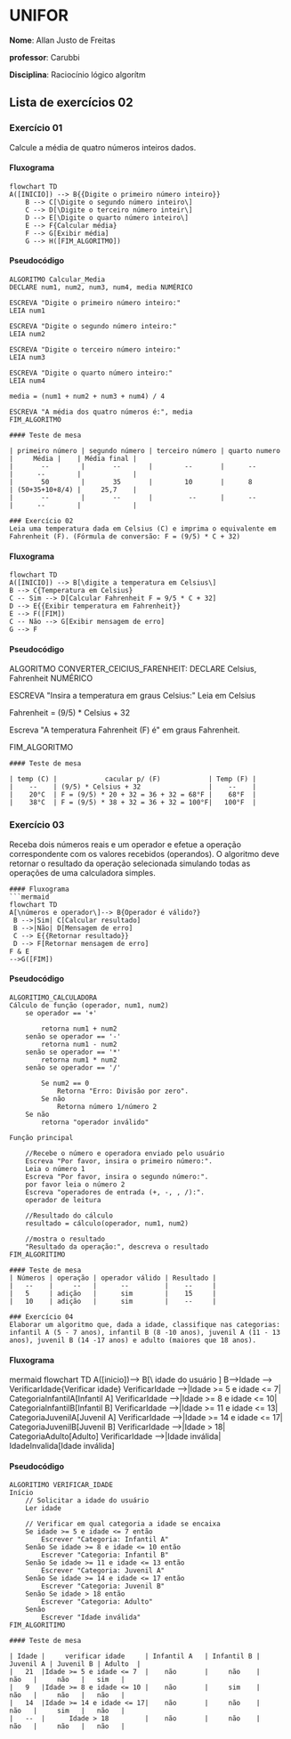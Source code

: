 # UNIFOR
**Nome**: Allan Justo de Freitas 

**professor**: Carubbi

**Disciplina**: Raciocínio lógico algorítm

## Lista de exercícios 02

### Exercício 01 
Calcule a média de quatro números inteiros dados.

#### Fluxograma 
```mermaid
flowchart TD
A([INICIO]) --> B{{Digite o primeiro número inteiro}}
    B --> C[\Digite o segundo número inteiro\]
    C --> D[\Digite o terceiro número inteir\]
    D --> E[\Digite o quarto número inteiro\]
    E --> F{Calcular média}
    F --> G[Exibir média]
    G --> H([FIM_ALGORITMO])
```

#### Pseudocódigo
```
ALGORITMO Calcular_Media
DECLARE num1, num2, num3, num4, media NUMÉRICO

ESCREVA "Digite o primeiro número inteiro:"
LEIA num1

ESCREVA "Digite o segundo número inteiro:"
LEIA num2

ESCREVA "Digite o terceiro número inteiro:"
LEIA num3

ESCREVA "Digite o quarto número inteiro:"
LEIA num4

media = (num1 + num2 + num3 + num4) / 4

ESCREVA "A média dos quatro números é:", media
FIM_ALGORITMO
```
```
#### Teste de mesa

| primeiro número | segundo número | terceiro número | quarto numero  |     Média |    | Média final |
|       --        |       --       |        --       |      --        |      --        |             |
|       50        |       35       |        10       |      8         | (50+35+10+8/4) |     25,7    |
|       --        |       --       |         --      |      --        |      --        |             |

### Exercício 02 
Leia uma temperatura dada em Celsius (C) e imprima o equivalente em Fahrenheit (F). (Fórmula de conversão: F = (9/5) * C + 32)
```
#### Fluxograma
```mermaid
flowchart TD
A([INICIO]) --> B[\digite a temperatura em Celsius\]
B --> C{Temperatura em Celsius}
C -- Sim --> D[Calcular Fahrenheit F = 9/5 * C + 32]
D --> E{{Exibir temperatura em Fahrenheit}}
E --> F([FIM])
C -- Não --> G[Exibir mensagem de erro] 
G --> F
```

#### Pseudocódigo 
ALGORITMO CONVERTER_CElCIUS_FARENHEIT:
DECLARE Celsius, Fahrenheit NUMÉRICO


ESCREVA "Insira a temperatura em graus Celsius:"
Leia em Celsius

Fahrenheit = (9/5) * Celsius + 32

Escreva "A temperatura Fahrenheit (F) é" em graus Fahrenheit.

FIM_ALGORITMO
```
#### Teste de mesa 

| temp (C) |            cacular p/ (F)            | Temp (F) |
|    --    | (9/5) * Celsius + 32                 |    --    |   
|    20°C  | F = (9/5) * 20 + 32 = 36 + 32 = 68°F |    68°F  |
|    38°C  | F = (9/5) * 38 + 32 = 36 + 32 = 100°F|   100°F  |

```
### Exercício 03 
Receba dois números reais e um operador e efetue a operação correspondente com os valores recebidos (operandos). 
O algoritmo deve retornar o resultado da operação selecionada simulando todas as operações de uma calculadora simples.
```
#### Fluxograma
```mermaid
flowchart TD
A[\números e operador\]--> B{Operador é válido?}
 B -->|Sim| C[Calcular resultado]
 B -->|Não| D[Mensagem de erro]
 C --> E{{Retornar resultado}}
 D --> F[Retornar mensagem de erro]
F & E
-->G([FIM])
```

#### Pseudocódigo 
```
ALGORITIMO_CALCULADORA
Cálculo de função (operador, num1, num2)
    se operador == '+'
       
        retorna num1 + num2
    senão se operador == '-'
        retorna num1 - num2
    senão se operador == '*'
        retorna num1 * num2
    senão se operador == '/'
       
        Se num2 == 0
            Retorna "Erro: Divisão por zero".
        Se não
            Retorna número 1/número 2
    Se não
        retorna "operador inválido"

Função principal

    //Recebe o número e operadora enviado pelo usuário
    Escreva "Por favor, insira o primeiro número:".
    Leia o número 1
    Escreva "Por favor, insira o segundo número:".
    por favor leia o número 2
    Escreva "operadores de entrada (+, -, , /):".
    operador de leitura
    
    //Resultado do cálculo
    resultado = cálculo(operador, num1, num2)
    
    //mostra o resultado
    "Resultado da operação:", descreva o resultado
FIM_ALGORITIMO
```
```
#### Teste de mesa 
| Números | operação | operador válido | Resultado |  
|   --    |     --   |      --         |    --     |   
|   5     | adição   |      sim        |    15     |
|   10    | adição   |      sim        |    --     |

### Exercício 04 
Elaborar um algoritmo que, dada a idade, classifique nas categorias: infantil A (5 - 7 anos), infantil B (8 -10 anos), juvenil A (11 - 13 anos), juvenil B (14 -17 anos) e adulto (maiores que 18 anos).
```
#### Fluxograma 
mermaid
flowchart TD
A([inicio])--> B[\ idade do usuário \]
 B-->Idade --> VerificarIdade{Verificar idade}
    VerificarIdade -->|Idade >= 5 e idade <= 7| 
    CategoriaInfantilA[Infantil A]
    VerificarIdade -->|Idade >= 8 e idade <= 10| 
    CategoriaInfantilB[Infantil B]
    VerificarIdade -->|Idade >= 11 e idade <= 13| 
    CategoriaJuvenilA[Juvenil A]
    VerificarIdade -->|Idade >= 14 e idade <= 17| 
    CategoriaJuvenilB[Juvenil B]
    VerificarIdade -->|Idade > 18| 
    CategoriaAdulto[Adulto]
    VerificarIdade -->|Idade inválida| IdadeInvalida[Idade inválida]


#### Pseudocódigo 
```
ALGORITIMO VERIFICAR_IDADE
Início
    // Solicitar a idade do usuário
    Ler idade
    
    // Verificar em qual categoria a idade se encaixa
    Se idade >= 5 e idade <= 7 então
        Escrever "Categoria: Infantil A"
    Senão Se idade >= 8 e idade <= 10 então
        Escrever "Categoria: Infantil B"
    Senão Se idade >= 11 e idade <= 13 então
        Escrever "Categoria: Juvenil A"
    Senão Se idade >= 14 e idade <= 17 então
        Escrever "Categoria: Juvenil B"
    Senão Se idade > 18 então
        Escrever "Categoria: Adulto"
    Senão
        Escrever "Idade inválida"
FIM_ALGORITIMO
```
```
#### Teste de mesa

| Idade |     verificar idade     | Infantil A   | Infantil B | Juvenil A | Juvenil B | Adulto  |
|   21  |Idade >= 5 e idade <= 7  |    não       |     não    |     não   |     não   |   sim   |
|   9   |Idade >= 8 e idade <= 10 |    não       |     sim    |     não   |     não   |   não   |
|   14  |Idade >= 14 e idade <= 17|    não       |     não    |     não   |     sim   |   não   |
|   --  |      Idade > 18         |    não       |     não    |     não   |     não   |   não   |
```
